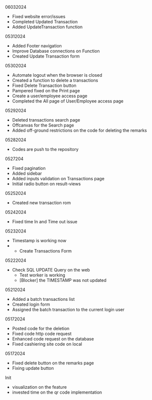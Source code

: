 06032024
- Fixed website error/issues
- Completed Updated Transaction
- Added UpdateTransaction function

05312024
- Added Footer navigation
- Improve Database connections on Function
- Created Update Transaction form

05302024
- Automate logout when the browser is closed
- Created a function to delete a transactions
- Fixed Delete Transaction button
- Pampered fixed on the Print page
- Create a user/employee access page
- Completed the All page of User/Employee access page

05292024
- Deleted transactions search page
- Offcanvas for the Search page
- Added off-ground restrictions on the code for deleting the remarks

05282024
- Codes are push to the repository

0527204
- Fixed pagination
- Added sidebar
- Added inputs validation on Transactions page
- Initial radio button on result-views


05252024
- Created new transaction rom

05242024
- Fixed time In and Time out issue

05232024
- Timestamp is working now
- * Create Transactions Form

05222024
- Check SQL UPDATE Query on the web
  - Test worker is working
  - [Blocker] the TIMESTAMP was not updated


05212024
- Added a batch transactions list
- Created login form
- Assigned the batch transaction to the current login user 


05172024
- Posted code for the deletion
- Fixed code http code request
- Enhanced code request on the database
- Fixed cashiering site code on local

05172024
- Fixed delete button on the remarks page
- Fixing update button


Init
- visualization on the feature
- invested time on the qr code implementation
